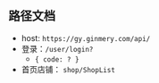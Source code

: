 ## 路径文档
- host: `https://gy.ginmery.com/api/`
- 登录：`/user/login?`
  - ```{ code: ? }```
- 首页店铺： `shop/ShopList`
